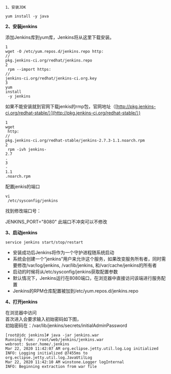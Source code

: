 ```
1、安装JDK
```

```
yum install -y java
```

**2、安装jenkins**

添加Jenkins库到yum库，Jenkins将从这里下载安装。

```
1
wget -O /etc/yum.repos.d/jenkins.repo http:
//
pkg.jenkins-ci.org/redhat/jenkins.repo
2
 rpm --import https:
//
jenkins-ci.org/redhat/jenkins-ci.org.key
3
yum
install
 -y jenkins
```

如果不能安装就到官网下载jenkis的rmp包，官网地址（[http://pkg.jenkins-ci.org/redhat-stable/）](http://pkg.jenkins-ci.org/redhat-stable/）)

```
1
wget
 http:
//
pkg.jenkins-ci.org/redhat-stable/jenkins-2.7.3-1.1.noarch.rpm
2
 rpm -ivh jenkins-
2.7
.
3
-
1.1
.noarch.rpm
```

配置jenkis的端口

```
vi
 /etc/sysconfig/jenkins
```

找到修改端口号：

JENKINS\_PORT="8080"  此端口不冲突可以不修改

**3、启动jenkins**

```
service jenkins start/stop/restart
```

* 安装成功后Jenkins将作为一个守护进程随系统启动
* 系统会创建一个“jenkins”用户来允许这个服务，如果改变服务所有者，同时需要修改/var/log/jenkins, /var/lib/jenkins, 和/var/cache/jenkins的所有者
* 启动的时候将从/etc/sysconfig/jenkins获取配置参数
* 默认情况下，Jenkins运行在8080端口，在浏览器中直接访问该端进行服务配置
* Jenkins的RPM仓库配置被加到/etc/yum.repos.d/jenkins.repo

**4、打开jenkins**

在浏览器中访问  
首次进入会要求输入初始密码如下图，  
初始密码在：/var/lib/jenkins/secrets/initialAdminPassword

```
[root@jdc jenkins]# java -jar jenkins.war
Running from: /root/web/jenkins/jenkins.war
webroot: $user.home/.jenkins
Mar 22, 2020 11:42:07 AM org.eclipse.jetty.util.log.Log initialized
INFO: Logging initialized @7455ms to org.eclipse.jetty.util.log.JavaUtilLog
Mar 22, 2020 11:42:10 AM winstone.Logger logInternal
INFO: Beginning extraction from war file
```

```

```



